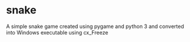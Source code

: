 # snake
A simple snake game created using pygame and python 3 and converted into Windows executable using cx_Freeze
